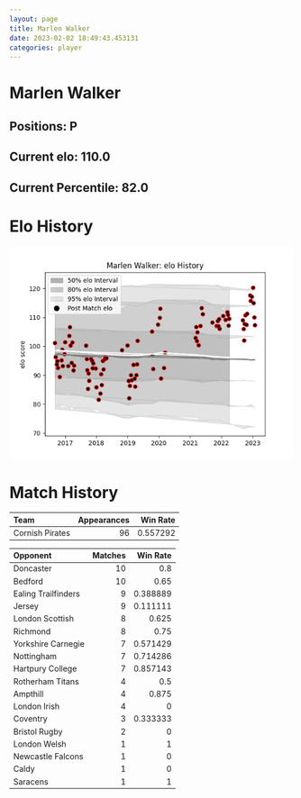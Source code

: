 ```yaml
---  
layout: page  
title: Marlen Walker  
date: 2023-02-02 18:49:43.453131  
categories: player  
---
```

# Marlen Walker

## Positions: P

## Current elo: 110.0

## Current Percentile: 82.0

# Elo History


![elo history](history_MarlenWalker.png)
# Match History


| Team            |   Appearances |   Win Rate |
|:----------------|--------------:|-----------:|
| Cornish Pirates |            96 |   0.557292 |

| Opponent            |   Matches |   Win Rate |
|:--------------------|----------:|-----------:|
| Doncaster           |        10 |   0.8      |
| Bedford             |        10 |   0.65     |
| Ealing Trailfinders |         9 |   0.388889 |
| Jersey              |         9 |   0.111111 |
| London Scottish     |         8 |   0.625    |
| Richmond            |         8 |   0.75     |
| Yorkshire Carnegie  |         7 |   0.571429 |
| Nottingham          |         7 |   0.714286 |
| Hartpury College    |         7 |   0.857143 |
| Rotherham Titans    |         4 |   0.5      |
| Ampthill            |         4 |   0.875    |
| London Irish        |         4 |   0        |
| Coventry            |         3 |   0.333333 |
| Bristol Rugby       |         2 |   0        |
| London Welsh        |         1 |   1        |
| Newcastle Falcons   |         1 |   0        |
| Caldy               |         1 |   0        |
| Saracens            |         1 |   1        |